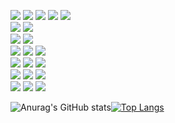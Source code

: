 
<p align="left"> <!-- Languages --> <img src="https://img.shields.io/badge/Python-3670A0?style=for-the-badge&logo=python&logoColor=ffdd54" /> <img src="https://img.shields.io/badge/JavaScript-F7DF1E?style=for-the-badge&logo=javascript&logoColor=black" /> <img src="https://img.shields.io/badge/Go-00ADD8?style=for-the-badge&logo=go&logoColor=white" /> <img src="https://img.shields.io/badge/Java-ED8B00?style=for-the-badge&logo=java&logoColor=white" /> <img src="https://img.shields.io/badge/C-00599C?style=for-the-badge&logo=c&logoColor=white" /> <br/> <!-- Backend & APIs --> <img src="https://img.shields.io/badge/FastAPI-009688?style=for-the-badge&logo=fastapi&logoColor=white" /> <img src="https://img.shields.io/badge/Serverless-FD5750?style=for-the-badge&logo=serverless&logoColor=white" /> <br/> <!-- Frontend --> <img src="https://img.shields.io/badge/React-20232A?style=for-the-badge&logo=react&logoColor=61DAFB" /> <img src="https://img.shields.io/badge/Next.js-000000?style=for-the-badge&logo=nextdotjs&logoColor=white" /> <br/> <!-- Cloud & Infra --> <img src="https://img.shields.io/badge/AWS-232F3E?style=for-the-badge&logo=amazonaws&logoColor=white" /> <img src="https://img.shields.io/badge/Terraform-7B42BC?style=for-the-badge&logo=terraform&logoColor=white" /> <img src="https://img.shields.io/badge/Docker-2496ED?style=for-the-badge&logo=docker&logoColor=white" /> <br/> <!-- Databases --> <img src="https://img.shields.io/badge/SQL-336791?style=for-the-badge&logo=postgresql&logoColor=white" /> <img src="https://img.shields.io/badge/NoSQL-4EA94B?style=for-the-badge&logo=mongodb&logoColor=white" /> <img src="https://img.shields.io/badge/DynamoDB-4053D6?style=for-the-badge&logo=amazondynamodb&logoColor=white" /> <br/> <!-- Data & ML --> <img src="https://img.shields.io/badge/Pandas-150458?style=for-the-badge&logo=pandas&logoColor=white" /> <img src="https://img.shields.io/badge/PySpark-E25A1C?style=for-the-badge&logo=apachespark&logoColor=white" /> <img src="https://img.shields.io/badge/TensorFlow-FF6F00?style=for-the-badge&logo=tensorflow&logoColor=white" /> <br/> <!-- Tools --> <img src="https://img.shields.io/badge/Git-F05032?style=for-the-badge&logo=git&logoColor=white" /> <img src="https://img.shields.io/badge/Behave-76B900?style=for-the-badge&logoColor=white&label=Behave&logo=pytest" /> <img src="https://img.shields.io/badge/Selenium-43B02A?style=for-the-badge&logo=selenium&logoColor=white" /> </p>

![Anurag's GitHub stats](https://github-readme-stats.vercel.app/api?username=HumbertoChiesi&show_icons=true&theme=dracula&count_private=true&include_all_commits=true)[![Top Langs](https://github-readme-stats.vercel.app/api/top-langs/?username=HumbertoChiesi&layout=compact&theme=dracula&langs_count=8&hide=CMake,Makefile)](https://github.com/anuraghazra/github-readme-stats)





<!--
**HumbertoChiesi/HumbertoChiesi** is a ✨ _special_ ✨ repository because its `README.md` (this file) appears on your GitHub profile.

Here are some ideas to get you started:

- 🔭 I’m currently working on ...
- 🌱 I’m currently learning ...
- 👯 I’m looking to collaborate on ...
- 🤔 I’m looking for help with ...
- 💬 Ask me about ...
- 📫 How to reach me: ...
- 😄 Pronouns: ...
- ⚡ Fun fact: ...
-->

